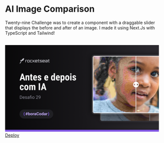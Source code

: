 <h1><strong>AI Image Comparison</strong></h1>

<p>Twenty-nine Challenge was to create a component with a draggable slider that displays the before and after of an image. I made it using Next.Js with TypeScript and Tailwind!</p>
<br>

<img src='./src/assets/capa.png'>

<br>
<a href='https://image-comparison-slider.vercel.app/' target='_blank'>Deploy</a>